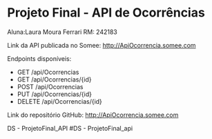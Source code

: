 # Projeto Final - API de Ocorrências

Aluna:Laura Moura Ferrari RM: 242183

Link da API publicada no Somee:
http://ApiOcorrencia.somee.com

Endpoints disponíveis:
- GET /api/Ocorrencias
- GET /api/Ocorrencias/{id}
- POST /api/Ocorrencias
- PUT /api/Ocorrencias/{id}
- DELETE /api/Ocorrencias/{id}

Link do repositório GitHub:
http://ApiOcorrencia.somee.com

DS - ProjetoFinal_API
#DS - ProjetoFinal_api
